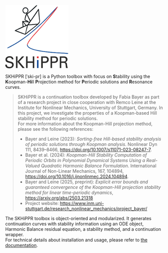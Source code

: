 <img src="docs_source/source/skhippr.png" width="200" height="200" />

SKHiPPR [ˈski-pr] is a Python toolbox with focus on **S**tability using the **K**oopman-**Hi**ll **P**rojection method for **P**eriodic solutions and **R**esonance curves.

> SKHiPPR is a continuation toolbox developed by Fabia Bayer as part of a research project in close cooperation with Remco Leine at the Institute for Nonlinear Mechanics, University of Stuttgart, Germany. In this project, we investigate the properties of a Koopman-based Hill stability method for periodic solutions.   
> For more information about the Koopman-Hill projection method, please see the following references:
> - Bayer and Leine (2023): *Sorting-free Hill-based stability analysis of periodic solutions through Koopman analysis*. Nonlinear Dyn 111, 8439–8466, https://doi.org/10.1007/s11071-023-08247-7.
> - Bayer et al. (2024): *Koopman-Hill Stability Computation of Periodic Orbits in Polynomial Dynamical Systems Using a Real-Valued Quadratic Harmonic Balance Formulation*. International Journal of Non-Linear Mechanics, 167, 104894, https://doi.org/10.1016/j.ijnonlinmec.2024.104894.
> - Bayer and Leine (2025, preprint): *Explicit error bounds and guaranteed convergence of the Koopman-Hill projection stability method for linear time-periodic dynamics*, https://arxiv.org/abs/2503.21318 
> - Project website: https://www.inm.uni-stuttgart.de/research_nonlinear_mechanics/project_bayer/

The SKHiPPR toolbox is object-oriented and modularized. It generates continuation curves with stability information using an ODE object, Harmonic Balance residual equation, a stability method, and a continuation wrapper.   
For technical details about installation and usage, please refer to [the documentation](https://pages.github.tik.uni-stuttgart.de/FabiaBayer/SKHiPPR/). 

    
